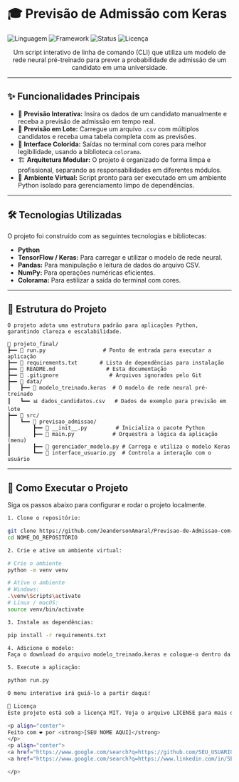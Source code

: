 # 🎓 Previsão de Admissão com Keras

![Linguagem](https://img.shields.io/badge/Python-3.10%2B-blue?style=for-the-badge&logo=python)
![Framework](https://img.shields.io/badge/Keras-TensorFlow-red?style=for-the-badge&logo=keras)
![Status](https://img.shields.io/badge/Status-Concluído-green?style=for-the-badge)
![Licença](https://img.shields.io/badge/Licença-MIT-brightgreen?style=for-the-badge)

<p align="center">
  Um script interativo de linha de comando (CLI) que utiliza um modelo de rede neural pré-treinado para prever a probabilidade de admissão de um candidato em uma universidade.
</p>

---

## ✨ Funcionalidades Principais

-   🔮 **Previsão Interativa:** Insira os dados de um candidato manualmente e receba a previsão de admissão em tempo real.
-   📄 **Previsão em Lote:** Carregue um arquivo `.csv` com múltiplos candidatos e receba uma tabela completa com as previsões.
-   🎨 **Interface Colorida:** Saídas no terminal com cores para melhor legibilidade, usando a biblioteca `colorama`.
-   🏗️ **Arquitetura Modular:** O projeto é organizado de forma limpa e profissional, separando as responsabilidades em diferentes módulos.
-   🐍 **Ambiente Virtual:** Script pronto para ser executado em um ambiente Python isolado para gerenciamento limpo de dependências.

---

## 🛠️ Tecnologias Utilizadas

O projeto foi construído com as seguintes tecnologias e bibliotecas:

-   **Python**
-   **TensorFlow / Keras:** Para carregar e utilizar o modelo de rede neural.
-   **Pandas:** Para manipulação e leitura de dados do arquivo CSV.
-   **NumPy:** Para operações numéricas eficientes.
-   **Colorama:** Para estilizar a saída do terminal com cores.

---

## 📂 Estrutura do Projeto

```text
O projeto adota uma estrutura padrão para aplicações Python, garantindo clareza e escalabilidade.

📁 projeto_final/
┣━━ 🚀 run.py                  # Ponto de entrada para executar a aplicação
┣━━ 📄 requirements.txt       # Lista de dependências para instalação
┣━━ 📖 README.md                # Esta documentação
┣━━ 🔑 .gitignore                # Arquivos ignorados pelo Git
┣━━ 📂 data/
┃   ┣━━ 🧠 modelo_treinado.keras  # O modelo de rede neural pré-treinado
┃   ┗━━ 📊 dados_candidatos.csv   # Dados de exemplo para previsão em lote
┣━━ 📂 src/
┃   ┗━━ 📂 previsao_admissao/
┃       ┣━━ 📜 __init__.py         # Inicializa o pacote Python
┃       ┣━━ 📜 main.py            # Orquestra a lógica da aplicação (menu)
┃       ┣━━ 📜 gerenciador_modelo.py # Carrega e utiliza o modelo Keras
┃       ┗━━ 📜 interface_usuario.py  # Controla a interação com o usuário

```

---

## 🚀 Como Executar o Projeto

Siga os passos abaixo para configurar e rodar o projeto localmente.

```bash
1. Clone o repositório:

git clone https://github.com/JeandersonAmaral/Previsao-de-Admissao-com-Keras
cd NOME_DO_REPOSITORIO

2. Crie e ative um ambiente virtual:

# Crie o ambiente
python -m venv venv

# Ative o ambiente
# Windows:
.\venv\Scripts\activate
# Linux / macOS:
source venv/bin/activate

3. Instale as dependências:

pip install -r requirements.txt

4. Adicione o modelo:
Faça o download do arquivo modelo_treinado.keras e coloque-o dentro da pasta data/.

5. Execute a aplicação:

python run.py

O menu interativo irá guiá-lo a partir daqui!

📜 Licença
Este projeto está sob a licença MIT. Veja o arquivo LICENSE para mais detalhes.

<p align="center">
Feito com ❤️ por <strong>[SEU NOME AQUI]</strong>
</p>
<p align="center">
<a href="https://www.google.com/search?q=https://github.com/SEU_USUARIO">GitHub</a> •
<a href="https://www.google.com/search?q=https://www.linkedin.com/in/SEU_LINKEDIN/">LinkedIn</a>

</p>



